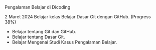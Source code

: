 Pengalaman Belajar di Dicoding

2 Maret 2024
Belajar kelas Belajar Dasar Git dengan GitHub. (Progress 38%)
*  Belajar tentang Git dan GitHub.
*  Belajar tentang Dasar Git.
*  Belajar Mengenai Studi Kasus Pengalaman Belajar.
  

